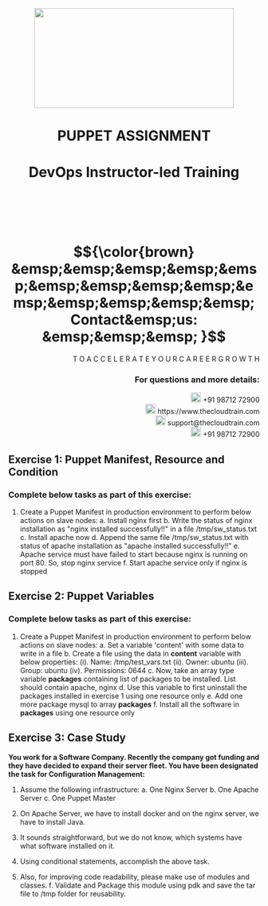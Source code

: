<div align="center">
<img src=https://static.wixstatic.com/media/1c706c_a5df0ad56f894928bf858a74ba744b32~mv2.png/v1/fit/w_2500,h_1330,al_c/1c706c_a5df0ad56f894928bf858a74ba744b32~mv2.png width="400" height="200">
 </div>

# <div align="center"> PUPPET ASSIGNMENT </p>

# <div align="center"> DevOps Instructor-led Training </div>

<br />

<br />

<br />

<br />

# $${\color{brown} &emsp;&emsp;&emsp;&emsp;&emsp;&emsp;&emsp;&emsp;&emsp;&emsp;&emsp;&emsp;&emsp;&emsp; Contact&emsp;us: &emsp;&emsp;&emsp; }$$

<div align="right"> T O A C C E L E R A T E Y O U R C A R E E R G R O W T H </div>

### <div align="right"> For questions and more details: </div>

<div align="right"> <img src=https://w7.pngwing.com/pngs/759/922/png-transparent-telephone-logo-iphone-telephone-call-smartphone-phone-electronics-text-trademark-thumbnail.png width="20" height="20"> +91 98712 72900 </div>

<div align="right"> <img src=https://pbs.twimg.com/profile_images/1450734615946219520/jmBHQRRa_400x400.jpg width="20" height="20"> https://www.thecloudtrain.com </div>

<div align="right"> <img src=https://icons.iconarchive.com/icons/martz90/circle/512/email-icon.png width="20" height="20"> support@thecloudtrain.com </div>

<div align="right"> <img src=https://png.pngtree.com/png-vector/20221018/ourmid/pngtree-whatsapp-icon-png-image_6315990.png width="20" height="20"> +91 98712 72900 </div>

## Exercise 1: Puppet Manifest, Resource and Condition

### Complete below tasks as part of this exercise:

1. Create a Puppet Manifest in production environment to perform below actions on slave nodes:
  a. Install nginx first
  b. Write the status of nginx installation as "nginx installed successfully!!" in a file /tmp/sw\_status.txt
  c. Install apache now
  d. Append the same file /tmp/sw\_status.txt with status of apache installation as "apache installed successfully!!"
  e. Apache service must have failed to start because nginx is running on port 80. So, stop nginx service
  f. Start apache service only if nginx is stopped

## Exercise 2: Puppet Variables

### Complete below tasks as part of this exercise:

1. Create a Puppet Manifest in production environment to perform below actions on slave nodes:
  a. Set a variable 'content' with some data to write in a file
  b. Create a file using the data in **content** variable with below properties:
    (i). Name: /tmp/test\_vars.txt
    (ii). Owner: ubuntu
    (iii). Group: ubuntu
    (iv). Permissions: 0644
  c. Now, take an array type variable **packages** containing list of packages to be installed. List should contain apache, nginx
  d. Use this variable to first uninstall the packages installed in exercise 1 using one resource only
  e. Add one more package mysql to array **packages**
  f. Install all the software in **packages** using one resource only

## Exercise 3: Case Study

**You work for a Software Company. Recently the company got funding and they have decided to expand their server fleet. You have been designated the task for Configuration Management:**

1. Assume the following infrastructure:
  a. One Nginx Server
  b. One Apache Server
  c. One Puppet Master

2. On Apache Server, we have to install docker and on the nginx server, we have to install Java.
3. It sounds straightforward, but we do not know, which systems have what software installed on it.
4. Using conditional statements, accomplish the above task.
5. Also, for improving code readability, please make use of modules and classes.
f. Validate and Package this module using pdk and save the tar file to /tmp folder for reusability.
